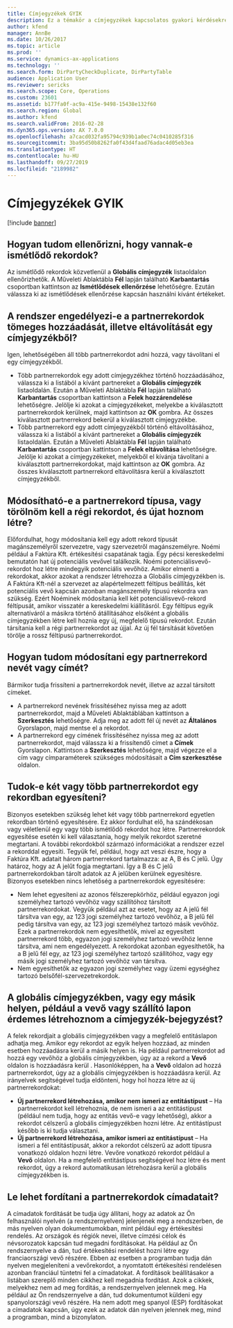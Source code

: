 ```yaml
---
title: Címjegyzékek GYIK
description: Ez a témakör a címjegyzékek kapcsolatos gyakori kérdésekre ad válaszokat.
author: kfend
manager: AnnBe
ms.date: 10/26/2017
ms.topic: article
ms.prod: ''
ms.service: dynamics-ax-applications
ms.technology: ''
ms.search.form: DirPartyCheckDuplicate, DirPartyTable
audience: Application User
ms.reviewer: sericks
ms.search.scope: Core, Operations
ms.custom: 23601
ms.assetid: b177fa0f-ac9a-415e-9498-15438e132f60
ms.search.region: Global
ms.author: kfend
ms.search.validFrom: 2016-02-28
ms.dyn365.ops.version: AX 7.0.0
ms.openlocfilehash: a7cacd032fa95794c939b1a0ec74c0410285f316
ms.sourcegitcommit: 3ba95d50b8262fa0f43d4faad76adac4d05eb3ea
ms.translationtype: HT
ms.contentlocale: hu-HU
ms.lasthandoff: 09/27/2019
ms.locfileid: "2189982"
---
```

# <a name="address-books-faq"></a>Címjegyzékek GYIK

[!include [banner](../includes/banner.md)]

## <a name="how-do-i-check-for-duplicate-records"></a>Hogyan tudom ellenőrizni, hogy vannak-e ismétlődő rekordok?

Az ismétlődő rekordok közvetlenül a **Globális címjegyzék** listaoldalon ellenőrizhetők. A Műveleti Ablaktábla **Fél** lapján található **Karbantartás** csoportban kattintson az **Ismétlődések ellenőrzése** lehetőségre. Ezután válassza ki az ismétlődések ellenőrzése kapcsán használni kívánt értékeket.

## <a name="can-i-bulk-add-or-delete-party-records-from-an-address-book"></a>A rendszer engedélyezi-e a partnerrekordok tömeges hozzáadását, illetve eltávolítását egy címjegyzékből?

Igen, lehetőségében áll több partnerrekordot adni hozzá, vagy távolítani el egy címjegyzékből.

- Több partnerrekordok egy adott címjegyzékhez történő hozzáadásához, válassza ki a listából a kívánt partnereket a **Globális címjegyzék** listaoldalán. Ezután a Műveleti Ablaktábla **Fél** lapján található **Karbantartás** csoportban kattintson a **Felek hozzárendelése** lehetőségre. Jelölje ki azokat a címjegyzékeket, melyekbe a kiválasztott partnerrekordok kerülnek, majd kattintson az **OK** gombra. Az összes kiválasztott partnerrekord bekerül a kiválasztott címjegyzékbe.
- Több partnerrekord egy adott címjegyzékből történő eltávolításához, válassza ki a listából a kívánt partnereket a **Globális címjegyzék** listaoldalán. Ezután a Műveleti Ablaktábla **Fél** lapján található **Karbantartás** csoportban kattintson a **Felek eltávolítása** lehetőségre. Jelölje ki azokat a címjegyzékeket, melyekből el kívánja távolítani a kiválasztott partnerrekordokat, majd kattintson az **OK** gombra. Az összes kiválasztott partnerrekord eltávolításra kerül a kiválasztott címjegyzékből.

## <a name="can-i-change-the-party-type-of-a-record-or-do-i-have-to-delete-the-old-record-and-create-a-new-one"></a>Módosítható-e a partnerrekord típusa, vagy törölnöm kell a régi rekordot, és újat hoznom létre?

Előfordulhat, hogy módosítania kell egy adott rekord típusát magánszemélyről szervezetre, vagy szervezetről magánszemélyre. Noémi például a Faktúra Kft. értékesítési csapatának tagja. Egy pécsi kereskedelmi bemutatón hat új potenciális vevővel találkozik. Noémi potenciálisvevő-rekordot hoz létre mindegyik potenciális vevőhöz. Amikor elmenti a rekordokat, akkor azokat a rendszer létrehozza a Globális címjegyzékben is. A Faktúra Kft-nél a szervezet az alapértelmezett féltípus beállítás, két potenciális vevő kapcsán azonban magánszemély típusú rekordra van szükség. Ezért Noéminek módosítania kell két potenciálisvevő-rekord féltípusát, amikor visszatér a kereskedelmi kiállításról. Egy féltípus egyik alternatíváról a másikra történő átállításához elsőként a globális címjegyzékben létre kell hoznia egy új, megfelelő típusú rekordot. Ezután társítania kell a régi partnerrekordot az újjal. Az új fél társítását követően törölje a rossz féltípusú partnerrekordot.

## <a name="how-do-i-change-the-name-or-address-of-a-party-record"></a>Hogyan tudom módosítani egy partnerrekord nevét vagy címét?

Bármikor tudja frissíteni a partnerrekordok nevét, illetve az azzal társított címeket.

- A partnerrekord nevének frissítéséhez nyissa meg az adott partnerrekordot, majd a Műveleti Ablaktáblában kattintson a **Szerkesztés** lehetőségre. Adja meg az adott fél új nevét az **Általános** Gyorslapon, majd mentse el a rekordot.
- A partnerrekord egy címének frissítéséhez nyissa meg az adott partnerrekordot, majd válassza ki a frissítendő címet a **Címek** Gyorslapon. Kattintson a **Szerkesztés** lehetőségre, majd végezze el a cím vagy címparaméterek szükséges módosításait a **Cím szerkesztése** oldalon.

## <a name="can-i-merge-two-or-more-party-records-into-one-record"></a>Tudok-e két vagy több partnerrekordot egy rekordban egyesíteni?

Bizonyos esetekben szükség lehet két vagy több partnerrekord egyetlen rekordban történő egyesítésére. Ez akkor fordulhat elő, ha szándékosan vagy véletlenül egy vagy több ismétlődő rekordot hoz létre. Partnerrekordok egyesítése esetén ki kell választania, hogy melyik rekordot szeretné megtartani. A további rekordokból származó információkat a rendszer ezzel a rekorddal egyesíti. Tegyük fel, például, hogy azt veszi észre, hogy a Faktúra Kft. adatait három partnerrekord tartalmazza: az A, B és C jelű. Úgy határoz, hogy az A jelűt fogja megtartani. Így a B és C jelű partnerrekordokban tárolt adatok az A jelűben kerülnek egyesítésre. Bizonyos esetekben nincs lehetőség a partnerrekordok egyesítésére:

- Nem lehet egyesíteni az azonos félszerepkörhöz, például egyazon jogi személyhez tartozó vevőhöz vagy szállítóhoz társított partnerrekordokat. Vegyük például azt az esetet, hogy az A jelű fél társítva van egy, az 123 jogi személyhez tartozó vevőhöz, a B jelű fél pedig társítva van egy, az 123 jogi személyhez tartozó másik vevőhöz. Ezek a partnerrekordok nem egyesíthetők, mivel az egyesített partnerrekord több, egyazon jogi személyhez tartozó vevőhöz lenne társítva, ami nem engedélyezett. A rekordokat azonban egyesíthetők, ha a B jelű fél egy, az 123 jogi személyhez tartozó szállítóhoz, vagy egy másik jogi személyhez tartozó vevőhöz van társítva.
- Nem egyesíthetők az egyazon jogi személyhez vagy üzemi egységhez tartozó belsőfél-szervezetrekordok.

## <a name="should-i-create-a-party-record-in-the-global-address-book-or-in-another-place-such-as-the-customer-or-vendor-page"></a>A globális címjegyzékben, vagy egy másik helyen, például a vevő vagy szállító lapon érdemes létrehoznom a címjegyzék-bejegyzést?

A felek rekordjait a globális címjegyzékben vagy a megfelelő entitáslapon adhatja meg. Amikor egy rekordot az egyik helyen hozzáad, az minden esetben hozzáadásra kerül a másik helyen is. Ha például partnerrekordot ad hozzá egy vevőhöz a globális címjegyzékben, úgy az a rekord a **Vevő** oldalon is hozzáadásra kerül . Hasonlóképpen, ha a **Vevő** oldalon ad hozzá partnerrekordot, úgy az a globális címjegyzékben is hozzáadásra kerül. Az irányelvek segítségével tudja eldönteni, hogy hol hozza létre az új partnerrekordokat:

- **Új partnerrekord létrehozása, amikor nem ismeri az entitástípust** – Ha partnerrekordot kell létrehoznia, de nem ismeri a az entitástípust (például nem tudja, hogy az entitás vevő-e vagy lehetőség), akkor a rekordot célszerű a globális címjegyzékben hozni létre. Az entitástípust később is ki tudja választani.
- **Új partnerrekord létrehozása, amikor ismeri az entitástípust** – Ha ismeri a fél entitástípusát, akkor a rekordot célszerű az adott típusra vonatkozó oldalon hozni létre. Vevőre vonatkozó rekordot például a **Vevő** oldalon. Ha a megfelelő entitástípus segítségével hoz létre és ment rekordot, úgy a rekord automatikusan létrehozásra kerül a globális címjegyzékben is.

## <a name="can-i-translate-address-information-for-party-records"></a>Le lehet fordítani a partnerrekordok címadatait?

A címadatok fordítását be tudja úgy állítani, hogy az adatok az Ön felhasználói nyelvén (a rendszernyelven) jelenjenek meg a rendszerben, de más nyelven olyan dokumentumokban, mint például egy értékesítési rendelés. Az országok és régiók nevei, illetve címzési célok és névsorozatok kapcsán tud megadni fordításokat. Ha például az Ön rendszernyelve a dán, tud értékesítési rendelést hozni létre egy franciaországi vevő részére. Ebben az esetben a programban tudja dán nyelven megjeleníteni a vevőrekordot, a nyomtatott értékesítési rendelésen azonban franciául tüntetni fel a címadatokat. A fordítások beállításakor a listában szereplő minden cikkhez kell megadnia fordítást. Azok a cikkek, melyekhez nem ad meg fordítás, a rendszernyelven jelennek meg. Ha például az Ön rendszernyelve a dán, tud dokumentumot küldeni egy spanyolországi vevő részére. Ha nem adott meg spanyol (ESP) fordításokat a címadatok kapcsán, úgy ezek az adatok dán nyelven jelennek meg, mind a programban, mind a bizonylaton.
